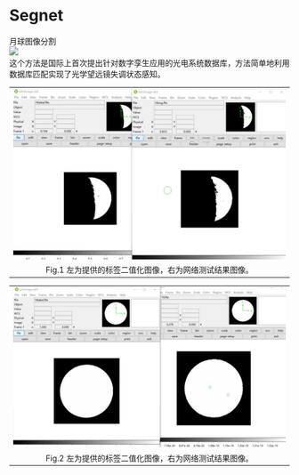 # Segnet
月球图像分割<br>
<img src="https://img.shields.io/badge/gitHub-%E8%AE%A9%E8%87%AA%E6%88%91%E4%BB%8B%E7%BB%8D%E5%8F%98%E5%BE%97%E6%9B%B4%E5%A5%BD-brightgreen" /><br>
这个方法是国际上首次提出针对数字孪生应用的光电系统数据库，方法简单地利用数据库匹配实现了光学望远镜失调状态感知。<br>

<div align=center>
<table width="100%" border="0" cellspacing="0" cellpadding="0">
  <tr>
    <td align="center"><img src="img/1.jpg" /> </td>
  </tr>
  <tr>
    <td align="center">Fig.1 左为提供的标签二值化图像，右为网络测试结果图像。</td>
  </tr>
</div>
  <div align=center>
<table width="100%" border="0" cellspacing="0" cellpadding="0">
  <tr>
    <td align="center"><img src="img/2-8.jpg"  /></td>
  </tr>
  <tr>
    <td align="center">Fig.2 左为提供的标签二值化图像，右为网络测试结果图像。</td>
  </tr>
</div>
